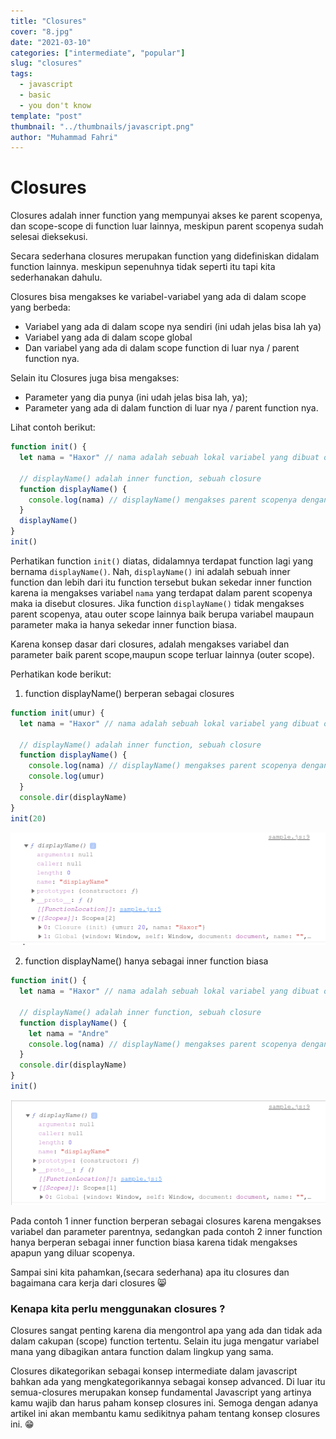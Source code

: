 ```yaml
---
title: "Closures"
cover: "8.jpg"
date: "2021-03-10"
categories: ["intermediate", "popular"]
slug: "closures"
tags:
  - javascript
  - basic
  - you don't know
template: "post"
thumbnail: "../thumbnails/javascript.png"
author: "Muhammad Fahri"
---
```


# Closures

Closures adalah inner function yang mempunyai akses ke parent scopenya, dan scope-scope di function luar lainnya, meskipun parent scopenya sudah selesai dieksekusi.

Secara sederhana closures merupakan function yang didefiniskan didalam function lainnya. meskipun sepenuhnya tidak seperti itu tapi kita sederhanakan dahulu.

Closures bisa mengakses ke variabel-variabel yang ada di dalam scope yang berbeda:

- Variabel yang ada di dalam scope nya sendiri (ini udah jelas bisa lah ya)
- Variabel yang ada di dalam scope global
- Dan variabel yang ada di dalam scope function di luar nya / parent function nya.

Selain itu Closures juga bisa mengakses:

- Parameter yang dia punya (ini udah jelas bisa lah, ya);
- Parameter yang ada di dalam function di luar nya / parent function nya.

Lihat contoh berikut:

```javascript
function init() {
  let nama = "Haxor" // nama adalah sebuah lokal variabel yang dibuat oleh init

  // displayName() adalah inner function, sebuah closure
  function displayName() {
    console.log(nama) // displayName() mengakses parent scopenya dengan menggunakan variabel yang dideklarasikan pada parent scopenya.
  }
  displayName()
}
init()
```

Perhatikan function `init()` diatas, didalamnya terdapat function lagi yang bernama `displayName()`. Nah, `displayName()` ini adalah sebuah inner function dan lebih dari itu function tersebut bukan sekedar inner function karena ia mengakses variabel `nama` yang terdapat dalam parent scopenya maka ia disebut closures. Jika function `displayName()` tidak mengakses parent scopenya, atau outer scope lainnya baik berupa variabel maupaun parameter maka ia hanya sekedar inner function biasa.

Karena konsep dasar dari closures, adalah mengakses variabel dan parameter baik parent scope,maupun scope terluar lainnya (outer scope).

Perhatikan kode berikut:

1. function displayName() berperan sebagai closures

```javascript
function init(umur) {
  let nama = "Haxor" // nama adalah sebuah lokal variabel yang dibuat oleh init

  // displayName() adalah inner function, sebuah closure
  function displayName() {
    console.log(nama) // displayName() mengakses parent scopenya dengan menggunakan variabel yang dideklarasikan pada parent scopenya.
    console.log(umur)
  }
  console.dir(displayName)
}
init(20)
```

![Closures1](../images/closures/closures1.png)

2. function displayName() hanya sebagai inner function biasa

```javascript
function init() {
  let nama = "Haxor" // nama adalah sebuah lokal variabel yang dibuat oleh init

  // displayName() adalah inner function, sebuah closure
  function displayName() {
    let nama = "Andre"
    console.log(nama) // displayName() mengakses parent scopenya dengan menggunakan variabel yang dideklarasikan pada parent scopenya.
  }
  console.dir(displayName)
}
init()
```

![Closures2](../images/closures/closures2.png)

Pada contoh 1 inner function berperan sebagai closures karena mengakses variabel dan parameter parentnya, sedangkan pada contoh 2 inner function hanya berperan sebagai inner function biasa karena tidak mengakses apapun yang diluar scopenya.

Sampai sini kita pahamkan,(secara sederhana) apa itu closures dan bagaimana cara kerja dari closures :smile_cat:

### Kenapa kita perlu menggunakan closures ?

Closures sangat penting karena dia mengontrol apa yang ada dan tidak ada dalam cakupan (scope) function tertentu. Selain itu juga mengatur variabel mana yang dibagikan antara function dalam lingkup yang sama.

Closures dikategorikan sebagai konsep intermediate dalam javascript bahkan ada yang mengkategorikannya sebagai konsep advanced. Di luar itu semua-closures merupakan konsep fundamental Javascript yang artinya kamu wajib dan harus paham konsep closures ini. Semoga dengan adanya artikel ini akan membantu kamu sedikitnya paham tentang konsep closures ini. :grin:
